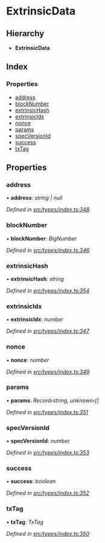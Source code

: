# ExtrinsicData

## Hierarchy

* **ExtrinsicData**

## Index

### Properties

* [address](extrinsicdata.md#address)
* [blockNumber](extrinsicdata.md#blocknumber)
* [extrinsicHash](extrinsicdata.md#extrinsichash)
* [extrinsicIdx](extrinsicdata.md#extrinsicidx)
* [nonce](extrinsicdata.md#nonce)
* [params](extrinsicdata.md#params)
* [specVersionId](extrinsicdata.md#specversionid)
* [success](extrinsicdata.md#success)
* [txTag](extrinsicdata.md#txtag)

## Properties

### address

• **address**: _string \| null_

_Defined in_ [_src/types/index.ts:348_](https://github.com/PolymathNetwork/polymesh-sdk/blob/bf2b7a12/src/types/index.ts#L348)

### blockNumber

• **blockNumber**: _BigNumber_

_Defined in_ [_src/types/index.ts:346_](https://github.com/PolymathNetwork/polymesh-sdk/blob/bf2b7a12/src/types/index.ts#L346)

### extrinsicHash

• **extrinsicHash**: _string_

_Defined in_ [_src/types/index.ts:354_](https://github.com/PolymathNetwork/polymesh-sdk/blob/bf2b7a12/src/types/index.ts#L354)

### extrinsicIdx

• **extrinsicIdx**: _number_

_Defined in_ [_src/types/index.ts:347_](https://github.com/PolymathNetwork/polymesh-sdk/blob/bf2b7a12/src/types/index.ts#L347)

### nonce

• **nonce**: _number_

_Defined in_ [_src/types/index.ts:349_](https://github.com/PolymathNetwork/polymesh-sdk/blob/bf2b7a12/src/types/index.ts#L349)

### params

• **params**: _Record‹string, unknown›\[\]_

_Defined in_ [_src/types/index.ts:351_](https://github.com/PolymathNetwork/polymesh-sdk/blob/bf2b7a12/src/types/index.ts#L351)

### specVersionId

• **specVersionId**: _number_

_Defined in_ [_src/types/index.ts:353_](https://github.com/PolymathNetwork/polymesh-sdk/blob/bf2b7a12/src/types/index.ts#L353)

### success

• **success**: _boolean_

_Defined in_ [_src/types/index.ts:352_](https://github.com/PolymathNetwork/polymesh-sdk/blob/bf2b7a12/src/types/index.ts#L352)

### txTag

• **txTag**: _TxTag_

_Defined in_ [_src/types/index.ts:350_](https://github.com/PolymathNetwork/polymesh-sdk/blob/bf2b7a12/src/types/index.ts#L350)

